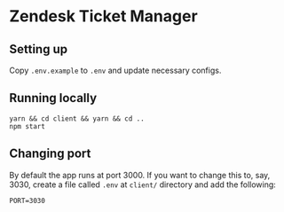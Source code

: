 # Zendesk Ticket Manager

## Setting up

Copy `.env.example` to `.env` and update necessary configs.

## Running locally

```
yarn && cd client && yarn && cd ..
npm start
```

## Changing port

By default the app runs at port 3000. If you want to change this to, say, 3030, create a file called `.env` at `client/` directory and add the following:

```
PORT=3030
```